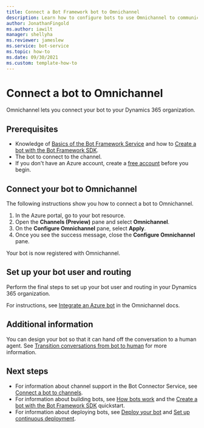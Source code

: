 ```yaml
---
title: Connect a Bot Framework bot to Omnichannel
description: Learn how to configure bots to use Omnichannel to communicate with users in your Dynamics 365 organization.
author: JonathanFingold
ms.author: iawilt
manager: shellyha
ms.reviewer: jameslew
ms.service: bot-service
ms.topic: how-to
ms.date: 09/30/2021
ms.custom: template-how-to
---
```


# Connect a bot to Omnichannel

Omnichannel lets you connect your bot to your Dynamics 365 organization.

## Prerequisites

- Knowledge of [Basics of the Bot Framework Service](v4sdk/bot-builder-basics.md) and how to [Create a bot with the Bot Framework SDK](bot-service-quickstart-create-bot.md).
- The bot to connect to the channel.
- If you don't have an Azure account, create a [free account](https://azure.microsoft.com/free/?WT.mc_id=A261C142F) before you begin.

## Connect your bot to Omnichannel

The following instructions show you how to connect a bot to Omnichannel.

1. In the Azure portal, go to your bot resource.
1. Open the **Channels (Preview)** pane and select **Omnichannel**.
1. On the **Configure Omnichannel** pane, select **Apply**.
1. Once you see the success message, close the **Configure Omnichannel** pane.

Your bot is now registered with Omnichannel.

## Set up your bot user and routing

Perform the final steps to set up your bot user and routing in your Dynamics 365 organization.

For instructions, see [Integrate an Azure bot](/dynamics365/customer-service/configure-bot) in the Omnichannel docs.

## Additional information

You can design your bot so that it can hand off the conversation to a human agent. See [Transition conversations from bot to human](bot-service-design-pattern-handoff-human.md) for more information.

## Next steps

- For information about channel support in the Bot Connector Service, see [Connect a bot to channels](bot-service-manage-channels.md).
- For information about building bots, see [How bots work](v4sdk/bot-builder-basics.md) and the [Create a bot with the Bot Framework SDK](bot-service-quickstart-create-bot.md) quickstart.
- For information about deploying bots, see [Deploy your bot](bot-builder-deploy-az-cli.md) and [Set up continuous deployment](bot-service-build-continuous-deployment.md).
